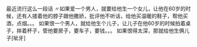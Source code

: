 

最近流行这么一段话 〃如果爱一个男人，就要给他生一个女儿，让他在60岁的时候，还有人搂着他的脖子跟他撒娇，批评他不听话，给他买温暖的鞋子，帮他买酒，点烟。。。 如果恨一个男人，就给他生个儿子，让儿子在他60岁的时候拍着桌子，摔着杯子，管他要房子，要车子，要钱。。。 如果恨得太深，那就给他生俩儿子[呲牙]